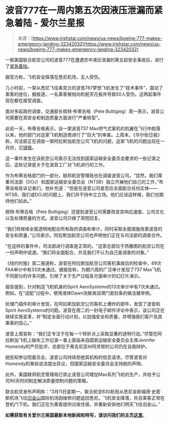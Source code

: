 <!--yml

category: 未分类

date: 2024-05-27 14:57:40

-->

# 波音777在一周内第五次因液压泄漏而紧急着陆 - 爱尔兰星报

> 来源：[https://www.irishstar.com/news/us-news/boeing-777-makes-emergency-landing-32342032](https://www.irishstar.com/news/us-news/boeing-777-makes-emergency-landing-32342032)

一架美国联合航空公司的波音777在遭遇空中液压泄漏的第五起安全事故后，进行了[紧急着陆](https://www.irishstar.com/news/us-news/boeing-777-makes-emergency-landing-32342032)。

据官方称，飞机安全降落在悉尼机场，无人受伤。

几小时前，一架从悉尼飞往奥克兰的波音787梦想飞机发生了“技术事件”，震动了乘客的座位，据报道，一名乘客被抛向机舱天花板并导致50人受伤。这两起事件现在都在接受调查。

面对多起政府调查，交通部长佩特·布蒂吉格（Pete Buttigieg）周一表示，波音公司需要在其安全和制造质量方面进行“严重转型”。

此前一天，布蒂吉格表示，自一架波音737 Max喷气式客机的机翼在飞行中脱落以来，他的部门对这家飞机制造商进行了“巨大”的审查。上周末，《华尔街日报》称，司法部正在调查一架阿拉斯加航空公司飞机的问题，这架飞机的问题出现在一月份，见[镜报](https://www.mirror.co.uk/news/us-news/united-boeing-777-makes-emergency-32340308)。

这一事件发生在该航空公司表示无法找到国家运输安全委员会要求的一些记录之后。这些记录是关于在波音工厂对飞机进行的工作。

作为布蒂吉格部门的一部分，联邦航空管理局也在调查波音公司。“显然，我们尊重司法部（DOJ）和国家运输安全委员会（NTSB）独立开展他们自己的工作，”布蒂吉格告诉记者们。他补充道：“但是在波音公司是否应全面配合任何实体——NTSB、我们或DOJ的问题上，我们并不持中立立场。他们应该这样做，我们也期待他们如此。”

佩特·布蒂吉格（Pete Buttigieg）还提到波音公司需要改变其响应速度、公司文化以及处理质量的方式。波音公司只做了简短回复。

“我们将继续全面透明地配合所有政府调查和审计，同时采取全面措施改善波音的安全和质量，”公司表示。阿拉斯加航空公司也声明他们正在与司法部的调查合作。

"在这样的事件中，司法部进行调查是正常的，"这家总部位于西雅图的航空公司在一份声明中说道。“我们将全面配合，并且我们不认为自己是调查的对象。”

《纽约时报》周二报道称，波音在阿拉斯加航空公司客机事故后的检查中，89次FAA审计中有33次未通过。据报告称，为期六周的广泛审计发现了737 Max飞机不同部分的许多问题，引用了关于生产过程各方面审计的幻灯片演示。

报告提到，针对制造飞机机身的Spirit AeroSystems的13次审计中有7次未通过。例如，在“适配”过程中，使用液体Dawn洗碗液润滑门密封条的做法被举例。

处理门插件的审计发现，在阿拉斯加航空公司客机上爆炸的部件，发现了波音和Spirit AeroSystems的问题。波音在周二的一封电子邮件评论中表示，该公司正在继续实施变革，并“制定全面行动计划，以加强安全和质量，并增强我们客户及其乘客的信心。”

波音上周宣称：“我们正专注于在每一个转折点上采取显著的透明行动。”尽管在阿拉斯加飞机上缺失工作记录一事上面临来自国家运输安全委员会主席Jennifer Homendy的严厉批评，总部位于弗吉尼亚州阿灵顿的公司仍在自我辩护。

她告知参议院委员会，波音公司持续拒绝其机构的信息请求。尽管波音对Homendy的某些说法提出异议，但国家运输安全委员会支持她的声明。

此外，美国联邦航空管理局已禁止波音公司增加Max系列飞机的生产，并给予公司90天时间制定解决质量控制问题的策略。

联合航空发布声明称：“3月11日星期一，联合航空830航班从悉尼金斯福德·史密斯机场飞往[旧金山](https://www.irishstar.com/all-about/san-francisco)国际机场因维修问题返回悉尼。飞机安全降落，并且乘客正常在登机门下机。我们正在为乘客提供过夜住宿，并重新安排他们明天飞往旧金山。”

**如需获取有关爱尔兰美国最新本地新闻和特写，请访问我们的主页**[**这里**](https://www.irishstar.com/)。
